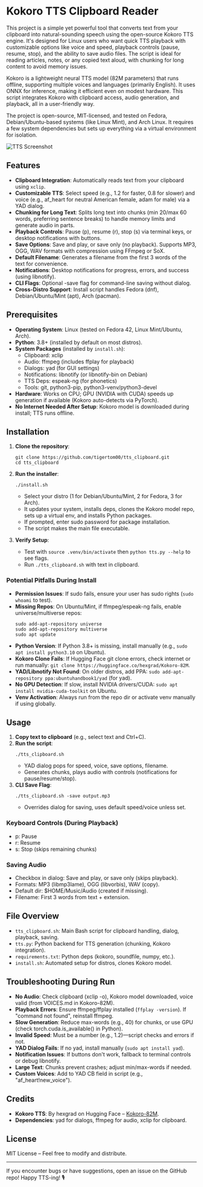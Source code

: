 # Kokoro TTS Clipboard Reader

This project is a simple yet powerful tool that converts text from your clipboard into natural-sounding speech using the open-source Kokoro TTS engine. It's designed for Linux users who want quick TTS playback with customizable options like voice and speed, playback controls (pause, resume, stop), and the ability to save audio files. The script is ideal for reading articles, notes, or any copied text aloud, with chunking for long content to avoid memory issues.

Kokoro is a lightweight neural TTS model (82M parameters) that runs offline, supporting multiple voices and languages (primarily English). It uses ONNX for inference, making it efficient even on modest hardware. This script integrates Kokoro with clipboard access, audio generation, and playback, all in a user-friendly way.

The project is open-source, MIT-licensed, and tested on Fedora, Debian/Ubuntu-based systems (like Linux Mint), and Arch Linux. It requires a few system dependencies but sets up everything via a virtual environment for isolation.

![TTS Screenshot](https://github.com/tigertom00/tts_clipboard/tts_screenshot.png)

## Features

- **Clipboard Integration**: Automatically reads text from your clipboard using `xclip`.
- **Customizable TTS**: Select speed (e.g., 1.2 for faster, 0.8 for slower) and voice (e.g., af_heart for neutral American female, adam for male) via a YAD dialog.
- **Chunking for Long Text**: Splits long text into chunks (min 20/max 60 words, preferring sentence breaks) to handle memory limits and generate audio in parts.
- **Playback Controls**: Pause (p), resume (r), stop (s) via terminal keys, or desktop notifications with buttons.
- **Save Options**: Save and play, or save only (no playback). Supports MP3, OGG, WAV formats with compression using FFmpeg or SoX.
- **Default Filename**: Generates a filename from the first 3 words of the text for convenience.
- **Notifications**: Desktop notifications for progress, errors, and success (using libnotify).
- **CLI Flags**: Optional -save flag for command-line saving without dialog.
- **Cross-Distro Support**: Install script handles Fedora (dnf), Debian/Ubuntu/Mint (apt), Arch (pacman).

## Prerequisites

- **Operating System**: Linux (tested on Fedora 42, Linux Mint/Ubuntu, Arch).
- **Python**: 3.8+ (installed by default on most distros).
- **System Packages** (installed by `install.sh`):
  - Clipboard: xclip
  - Audio: ffmpeg (includes ffplay for playback)
  - Dialogs: yad (for GUI settings)
  - Notifications: libnotify (or libnotify-bin on Debian)
  - TTS Deps: espeak-ng (for phonetics)
  - Tools: git, python3-pip, python3-venv/python3-devel
- **Hardware**: Works on CPU; GPU (NVIDIA with CUDA) speeds up generation if available (Kokoro auto-detects via PyTorch).
- **No Internet Needed After Setup**: Kokoro model is downloaded during install; TTS runs offline.

## Installation

1. **Clone the repository**:

   ```
   git clone https://github.com/tigertom00/tts_clipboard.git
   cd tts_clipboard
   ```

2. **Run the installer**:

   ```
   ./install.sh
   ```

   - Select your distro (1 for Debian/Ubuntu/Mint, 2 for Fedora, 3 for Arch).
   - It updates your system, installs deps, clones the Kokoro model repo, sets up a virtual env, and installs Python packages.
   - If prompted, enter sudo password for package installation.
   - The script makes the main file executable.

3. **Verify Setup**:
   - Test with `source .venv/bin/activate` then `python tts.py --help` to see flags.
   - Run `./tts_clipboard.sh` with text in clipboard.

### Potential Pitfalls During Install

- **Permission Issues**: If sudo fails, ensure your user has sudo rights (`sudo whoami` to test).
- **Missing Repos**: On Ubuntu/Mint, if ffmpeg/espeak-ng fails, enable universe/multiverse repos:
  ```
  sudo add-apt-repository universe
  sudo add-apt-repository multiverse
  sudo apt update
  ```
- **Python Version**: If Python 3.8+ is missing, install manually (e.g., `sudo apt install python3.10` on Ubuntu).
- **Kokoro Clone Fails**: If Hugging Face git clone errors, check internet or run manually: `git clone https://huggingface.co/hexgrad/Kokoro-82M`.
- **YAD/Libnotify Not Found**: On older distros, add PPA: `sudo add-apt-repository ppa:ubuntuhandbook1/yad` (for yad).
- **No GPU Detection**: If slow, install NVIDIA drivers/CUDA: `sudo apt install nvidia-cuda-toolkit` on Ubuntu.
- **Venv Activation**: Always run from the repo dir or activate venv manually if using globally.

## Usage

1. **Copy text to clipboard** (e.g., select text and Ctrl+C).
2. **Run the script**:
   ```
   ./tts_clipboard.sh
   ```
   - YAD dialog pops for speed, voice, save options, filename.
   - Generates chunks, plays audio with controls (notifications for pause/resume/stop).
3. **CLI Save Flag**:
   ```
   ./tts_clipboard.sh -save output.mp3
   ```
   - Overrides dialog for saving, uses default speed/voice unless set.

### Keyboard Controls (During Playback)

- p: Pause
- r: Resume
- s: Stop (skips remaining chunks)

### Saving Audio

- Checkbox in dialog: Save and play, or save only (skips playback).
- Formats: MP3 (libmp3lame), OGG (libvorbis), WAV (copy).
- Default dir: $HOME/Music/Audio (created if missing).
- Filename: First 3 words from text + extension.

## File Overview

- `tts_clipboard.sh`: Main Bash script for clipboard handling, dialog, playback, saving.
- `tts.py`: Python backend for TTS generation (chunking, Kokoro integration).
- `requirements.txt`: Python deps (kokoro, soundfile, numpy, etc.).
- `install.sh`: Automated setup for distros, clones Kokoro model.

## Troubleshooting During Run

- **No Audio**: Check clipboard (xclip -o), Kokoro model downloaded, voice valid (from VOICES.md in Kokoro-82M).
- **Playback Errors**: Ensure ffmpeg/ffplay installed (`ffplay -version`). If "command not found", reinstall ffmpeg.
- **Slow Generation**: Reduce max-words (e.g., 40) for chunks, or use GPU (check torch.cuda.is_available() in Python).
- **Invalid Speed**: Must be a number (e.g., 1.2)—script checks and errors if not.
- **YAD Dialog Fails**: If no yad, install manually (`sudo apt install yad`).
- **Notification Issues**: If buttons don't work, fallback to terminal controls or debug libnotify.
- **Large Text**: Chunks prevent crashes; adjust min/max-words if needed.
- **Custom Voices**: Add to YAD CB field in script (e.g., "af_heart!new_voice").

## Credits

- **Kokoro TTS**: By hexgrad on Hugging Face – [Kokoro-82M](https://huggingface.co/hexgrad/Kokoro-82M).
- **Dependencies**: yad for dialogs, ffmpeg for audio, xclip for clipboard.

## License

MIT License – Feel free to modify and distribute.

---

If you encounter bugs or have suggestions, open an issue on the GitHub repo! Happy TTS-ing! 🎙️
